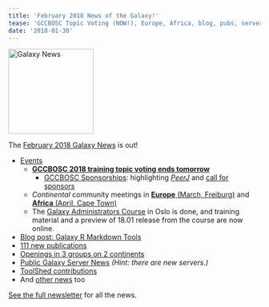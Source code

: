 ```yaml
---
title: 'February 2018 News of the Galaxy!'
tease: 'GCCBOSC Topic Voting (NOW!), Europe, Africa, blog, pubs, servers, jobs, ...'
date: '2018-01-30'
---
```

[<img class="pull-right" src="/src/images/galaxy-logos/GalaxyNews.png" alt="Galaxy News" width="170" />](/src/galaxy-updates/2018-02/index.md>)

The [February 2018 Galaxy News](/src/galaxy-updates/2018-02/index.md) is out!

* [Events](/src/galaxy-updates/2018-02/index.md#events)
  * [**GCCBOSC 2018 training topic voting ends tomorrow**](/src/galaxy-updates/2018-02/index.md#gccbosc-2018-training-topic-voting-closes-jan-31)
    * [GCCBOSC Sponsorships](/src/galaxy-updates/2018-02/#index.mdgccbosc-2018-sponsors): highlighting *[PeerJ](/src/galaxy-updates/2018-02/index.md#peerj)* and [call for sponsors](/src/galaxy-updates/2018-02/index.md#call-for-sponsors)
  * *Continental* community meetings in  [**Europe** (March, Freiburg)](/src/galaxy-updates/2018-02/index.md#elixir-galaxy-community-kickoff-and-meeting-march-freiburg) and [**Africa** (April, Cape Town)](/src/galaxy-updates/2018-02/index.md#galaxy-africa-april-cape-town)
  * The [Galaxy Administrators Course](/src/galaxy-updates/2018-02/index.md#galaxy-administrators-course-report) in Oslo is done, and training material and a preview of 18.01 release from the course are now online. 
* [Blog post: Galaxy R Markdown Tools](/src/galaxy-updates/2018-02/index.md#new-galactic-blog-entry-galaxy-r-markdown-tools)
* [111 new publications](/src/galaxy-updates/2018-02/index.md#publications)
* [Openings in 3 groups on 2 continents](/src/galaxy-updates/2018-02/index.md#whos-hiring)
* [Public Galaxy Server News](/src/galaxy-updates/2018-02/index.md#public-galaxy-server-news) *(Hint: there are new servers.)*
* [ToolShed contributions](/src/galaxy-updates/2018-02/index.md#toolshed-contributions)
* And [other news](/src/galaxy-updates/2018-02/index.md#other-news) too

[See the full newsletter](/src/galaxy-updates/2018-02/index.md) for all the news.
